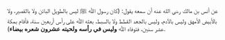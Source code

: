 عن أنس بن مالك رضي الله عنه  أن سمعه يقول: (كان رسول ﷲ ﷺ ليس بالطويل البائن ولا بالقصير، ولا بالأبيض الأمهق وليس بالآدم، وليس بالجعد القطط ولا بالسبط، بعثه ﷲ على رأس أربعين سنة، فأقام بمكة عشر سنين، فتوفاه ﷲ **وليس في رأسه ولحيته عشرون شعره بيضاء**).